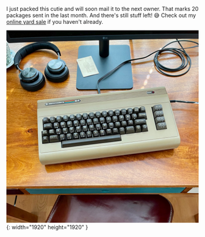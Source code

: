 ---
---

I just packed this cutie and will soon mail it to the next owner. That marks 20 packages sent in the last month. And there's still stuff left! 😅 Check out my [online yard sale](https://dahlstrand.net/yard-sale/) if you haven't already. 

![An old, but pretty looking, Commodore 64 computer on a desk.](/images/commodore-64.jpg){: width="1920" height="1920" }
